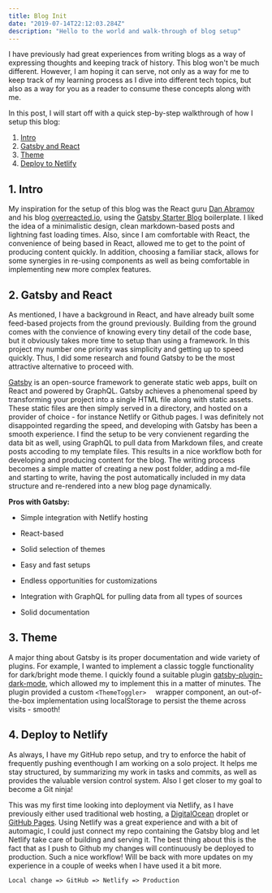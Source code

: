 ```yaml
---
title: Blog Init
date: "2019-07-14T22:12:03.284Z"
description: "Hello to the world and walk-through of blog setup"
---
```


I have previously had great experiences from writing blogs as a way of expressing thoughts and keeping track of history. This blog won't be much different. However, I am hoping it can serve, not only as a way for me to keep track of my learning process as I dive into different tech topics, but also as a way for you as a reader to consume these concepts along with me.

In this post, I will start off with a quick step-by-step walkthrough of how I setup this blog:

1. [Intro](#intro)
2. [Gatsby and React](#gatsby-react)
3. [Theme](#theme)
4. [Deploy to Netlify](#deploy-netlify)



## <a name="intro"> 1. Intro</a>

My inspiration for the setup of this blog was the React guru [Dan Abramov](https://mobile.twitter.com/dan_abramov) and his blog [overreacted.io](https://overreacted.io/), using the [Gatsby Starter Blog](https://github.com/gatsbyjs/gatsby-starter-blog) boilerplate. I liked the idea of a minimalistic design, clean markdown-based posts and lightning fast loading times. Also, since I am comfortable with React, the convenience of being based in React, allowed me to get to the point of producing content quickly. In addition, choosing a familiar stack, allows for some synergies in re-using components as well as being comfortable in implementing new more complex features.



## <a name="gatsby-react">2. Gatsby and React</a>

As mentioned, I have a background in React, and have already built some feed-based projects from the ground previously. Building from the ground comes with the convience of knowing every tiny detail of the code base, but it obviously takes more time to setup than using a framework. In this project my number one priority was simplicity and getting up to speed quickly. Thus, I did some research and found Gatsby to be the most attractive alternative to proceed with.

[Gatsby](https://www.gatsbyjs.org/) is an open-source framework to generate static web apps, built on React and powered by GraphQL. Gatsby achieves a phenomenal speed by transforming your project into a single HTML file along with static assets. These static files are then simply served in a directory, and hosted on a provider of choice - for instance Netlify or Github pages. I was definitely not disappointed regarding the speed, and developing with Gatsby has been a smooth experience. I find the setup to be very convienent regarding the data bit as well, using GraphQL to pull data from Markdown files, and create posts accoding to my template files. This results in a nice workflow both for developing and producing content for the blog. The writing process becomes a simple matter of creating a new post folder, adding a md-file and starting to write, having the post automatically included in my data structure and re-rendered into a new blog page dynamically.

**Pros with Gatsby:**

- Simple integration with Netlify hosting

- React-based
- Solid selection of themes
- Easy and fast setups
- Endless opportunities for customizations
- Integration with GraphQL for pulling data from all types of sources
- Solid documentation



## <a name="theme"> 3. Theme </a>

A major thing about Gatsby is its proper documentation and wide variety of plugins. For example, I wanted to implement a classic toggle functionality for dark/bright mode theme. I quickly found a suitable plugin [gatsby-plugin-dark-mode](https://www.gatsbyjs.org/packages/gatsby-plugin-dark-mode/), which allowed my to implement this in a matter of minutes. The plugin provided a custom `<ThemeToggler>  ` wrapper component, an out-of-the-box implementation using localStorage to persist the theme across visits - smooth!



## <a name="deploy-netlify">4. Deploy to Netlify </a>

As always, I have my GitHub repo setup, and try to enforce the habit of frequently pushing eventhough I am working on a solo project. It helps me stay structured, by summarizing my work in tasks and commits, as well as provides the valuable version control system. Also I get closer to my goal to become a Git ninja!

This was my first time looking into deployment via Netlify, as I have previously either used traditional web hosting, a [DigitalOcean](https://www.digitalocean.com/) droplet or [GitHub Pages](https://pages.github.com/). Using Netlify was a great experience and with a bit of automagic, I could just connect my repo containing the Gatsby blog and let Netlify take care of building and serving it. The best thing about this is the fact that as I push to Github my changes will continuously be deployed to production. Such a nice workflow! Will be back with more updates on my experience in a couple of weeks when I have used it a bit more.

```
Local change => GitHub => Netlify => Production
```

